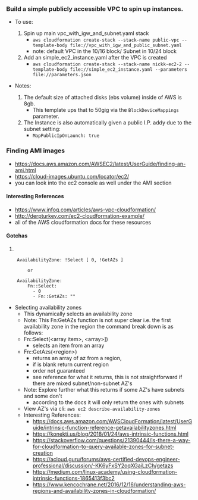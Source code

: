 ### Build a simple publicly accessible VPC to spin up instances.

* To use:
    1. Spin up main vpc_with_igw_and_subnet.yaml stack
        * ```aws cloudformation create-stack --stack-name public-vpc --template-body file://vpc_with_igw_and_public_subnet.yaml```
        * note: default VPC in the 10/16 block/ Subnet in 10/24 block
    2. Add an simple_ec2_instance.yaml after the VPC is created 
        *  ```aws cloudformation create-stack --stack-name nickk-ec2-2 --template-body file://simple_ec2_instance.yaml --parameters file://parameters.json ```

* Notes:  
    1. The default size of attached disks (ebs volume) inside of AWS is 8gb.  
        * This template ups that to 50gig via the ```BlockDeviceMappings``` parameter.
    2. The Instance is also automatically given a public I.P. addy due to the subnet setting: 
        * ```MapPublicIpOnLaunch: true```
    

### Finding AMI images
* https://docs.aws.amazon.com/AWSEC2/latest/UserGuide/finding-an-ami.html
* https://cloud-images.ubuntu.com/locator/ec2/
* you can look into the ec2 console as well under the AMI section


#### Interesting References
* https://www.infoq.com/articles/aws-vpc-cloudformation/
* http://derpturkey.com/ec2-cloudformation-example/
* all of the AWS cloudformation docs for these resources

#### Gotchas
1.
```
    AvailabilityZone: !Select [ 0, !GetAZs ]
        
        or
    
    AvailabilityZone:  
        Fn::Select: 
          - 0
          - Fn::GetAZs: "" 
```

* Selecting availability zones
     * This dynamically selects an availability zone
     * Note: This Fn:GetAZs function is not super clear
     i.e. the first availability zone in the region
     the command break down is as follows:
     * Fn::Select(\<array item>,  \<array>]) 
        * selects an item from an array
    * Fn::GetAzs(\<region>) 
        * returns an array of az from a region, 
        * if <region> is blank return current region
        * order not guaranteed 
        * see reference for what it returns, this is not straightforward if there are mixed subnet/non-subnet AZ's
    * Note: Explore further what this returns if some AZ's have subnets and some don't
        * according to the docs it will only return the ones with subnets
    * View AZ's via cli: ```aws ec2 describe-availability-zones```
    * Interesting References:
        * https://docs.aws.amazon.com/AWSCloudFormation/latest/UserGuide/intrinsic-function-reference-getavailabilityzones.html
        * https://konekti.us/blog/2018/01/24/aws-intrinsic-functions.html
        * https://stackoverflow.com/questions/21390444/is-there-a-way-for-cloudformation-to-query-available-zones-for-subnet-creation
        * https://acloud.guru/forums/aws-certified-devops-engineer-professional/discussion/-KK6yFxSY2oqXGaiLzCh/getazs
        * https://medium.com/linux-academy/using-cloudformation-intrinsic-functions-1865413f3bc2
        * https://www.kencochrane.net/2016/12/16/understanding-aws-regions-and-availability-zones-in-cloudformation/
